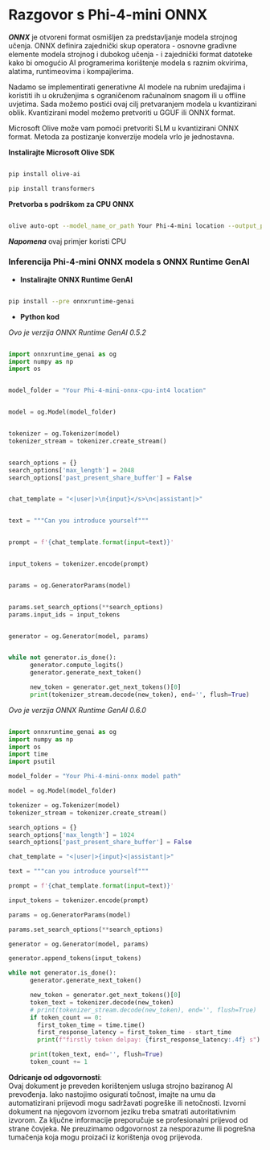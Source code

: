 # **Razgovor s Phi-4-mini ONNX**

***ONNX*** je otvoreni format osmišljen za predstavljanje modela strojnog učenja. ONNX definira zajednički skup operatora - osnovne gradivne elemente modela strojnog i dubokog učenja - i zajednički format datoteke kako bi omogućio AI programerima korištenje modela s raznim okvirima, alatima, runtimeovima i kompajlerima.

Nadamo se implementirati generativne AI modele na rubnim uređajima i koristiti ih u okruženjima s ograničenom računalnom snagom ili u offline uvjetima. Sada možemo postići ovaj cilj pretvaranjem modela u kvantizirani oblik. Kvantizirani model možemo pretvoriti u GGUF ili ONNX format.

Microsoft Olive može vam pomoći pretvoriti SLM u kvantizirani ONNX format. Metoda za postizanje konverzije modela vrlo je jednostavna.

**Instalirajte Microsoft Olive SDK**

```bash

pip install olive-ai

pip install transformers

```

**Pretvorba s podrškom za CPU ONNX**

```bash

olive auto-opt --model_name_or_path Your Phi-4-mini location --output_path Your onnx ouput location --device cpu --provider CPUExecutionProvider --precision int4 --use_model_builder --log_level 1

```

***Napomena*** ovaj primjer koristi CPU


### **Inferencija Phi-4-mini ONNX modela s ONNX Runtime GenAI**

- **Instalirajte ONNX Runtime GenAI**

```bash

pip install --pre onnxruntime-genai

```

- **Python kod**

*Ovo je verzija ONNX Runtime GenAI 0.5.2*

```python

import onnxruntime_genai as og
import numpy as np
import os


model_folder = "Your Phi-4-mini-onnx-cpu-int4 location"


model = og.Model(model_folder)


tokenizer = og.Tokenizer(model)
tokenizer_stream = tokenizer.create_stream()


search_options = {}
search_options['max_length'] = 2048
search_options['past_present_share_buffer'] = False


chat_template = "<|user|>\n{input}</s>\n<|assistant|>"


text = """Can you introduce yourself"""


prompt = f'{chat_template.format(input=text)}'


input_tokens = tokenizer.encode(prompt)


params = og.GeneratorParams(model)


params.set_search_options(**search_options)
params.input_ids = input_tokens


generator = og.Generator(model, params)


while not generator.is_done():
      generator.compute_logits()
      generator.generate_next_token()

      new_token = generator.get_next_tokens()[0]
      print(tokenizer_stream.decode(new_token), end='', flush=True)

```


*Ovo je verzija ONNX Runtime GenAI 0.6.0*

```python

import onnxruntime_genai as og
import numpy as np
import os
import time
import psutil

model_folder = "Your Phi-4-mini-onnx model path"

model = og.Model(model_folder)

tokenizer = og.Tokenizer(model)
tokenizer_stream = tokenizer.create_stream()

search_options = {}
search_options['max_length'] = 1024
search_options['past_present_share_buffer'] = False

chat_template = "<|user|>{input}<|assistant|>"

text = """can you introduce yourself"""

prompt = f'{chat_template.format(input=text)}'

input_tokens = tokenizer.encode(prompt)

params = og.GeneratorParams(model)

params.set_search_options(**search_options)

generator = og.Generator(model, params)

generator.append_tokens(input_tokens)

while not generator.is_done():
      generator.generate_next_token()

      new_token = generator.get_next_tokens()[0]
      token_text = tokenizer.decode(new_token)
      # print(tokenizer_stream.decode(new_token), end='', flush=True)
      if token_count == 0:
        first_token_time = time.time()
        first_response_latency = first_token_time - start_time
        print(f"firstly token delpay: {first_response_latency:.4f} s")

      print(token_text, end='', flush=True)
      token_count += 1

```

**Odricanje od odgovornosti**:  
Ovaj dokument je preveden korištenjem usluga strojno baziranog AI prevođenja. Iako nastojimo osigurati točnost, imajte na umu da automatizirani prijevodi mogu sadržavati pogreške ili netočnosti. Izvorni dokument na njegovom izvornom jeziku treba smatrati autoritativnim izvorom. Za ključne informacije preporučuje se profesionalni prijevod od strane čovjeka. Ne preuzimamo odgovornost za nesporazume ili pogrešna tumačenja koja mogu proizaći iz korištenja ovog prijevoda.